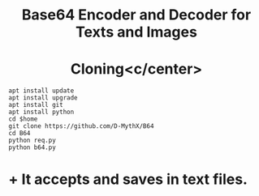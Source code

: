 # <p align="center"> Base64 Encoder and Decoder for Texts and Images </p>

# <center>Cloning<c/center>
```
apt install update
apt install upgrade
apt install git
apt install python
cd $home
git clone https://github.com/D-MythX/B64
cd B64
python req.py
python b64.py
```

# + It accepts and saves in text files.

